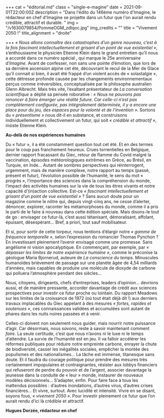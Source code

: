+++
cat = "éditorial.md"
class = "single-e-magine"
date = 2021-09-01T22:00:00Z
description = "Dans l'édito du 146ème numéro d'Imagine, le rédacteur en chef d'Imagine se projette dans un futur que l'on aurait rendu crédible, attractif et durable. "
img = "/v1630079854/PommeOGM_zdlqoc.jpg"
img_credits = ""
title = "Vivement 2050 !"
title_alignment = "droite"

+++
_« Nous allons connaître des catastrophes d’un genre nouveau, c’est à la fois fascinant intellectuellement et grisant d’un point de vue existentiel »_, s’enthousiasme le physicien Etienne Klein dans le grand entretien qu’il nous a accordé dans ce numéro spécial , qui marque le 25e anniversaire d’_Imagine._ Avant de confesser, non sans une pointe d’émotion, que lors de sa dernière ascension alpine cet été, découvrant le recul de la Mer de Glace qu’il connait si bien, il avait été frappé d’un violent accès de « solastalgie », cette détresse profonde causée par les changements environnementaux perçus comme irréversibles, conceptualisée par le philosophe australien Glenn Albrecht. Mais très vite, l’exaltant présentateur de _La conversation scientifique_ a déplié sa pensée roborative : _« Nous ne pouvons pas renoncer à faire émerger une réalité future. Car celle-ci n’est pas complètement configurée, pas intégralement déterminée, il y a encore une place pour du jeu, des espaces pour la volonté et de l’invention »._ Sortons du _« présentisme »_ nous dit-il en substance, et construisons individuellement et collectivement un futur, qui soit _« crédible et attractif »_, insiste Etienne Klein.

**Au-delà de nos expériences humaines**

Du « futur », il a été constamment question tout cet été. Et en des termes pour le coup pas franchement heureux. Crues torrentielles en Belgique, dernier rapport fracassant du Giec, retour de flamme du Covid malgré la vaccination, épisodes météorologiques extrêmes en Grèce, au Brésil, en Turquie, en Inde… Autant de sombres perspectives qui réinterrogent, urgemment, mais de manière complexe, notre rapport au temps (passé, présent et futur), l’évolution possible de l’humanité, le sens du mot « progrès », l’importance des sciences dans la compréhension du monde, l’impact des activités humaines sur la vie de tous les êtres vivants et notre capacité d’(in)action collective. Est-ce _« fascinant intellectuellement et grisant d’un_ _point de vue existentiel »_ ? Sans aucun doute pour un magazine comme le nôtre qui, depuis vingt-cinq ans, ne cesse d’alerter, dénoncer, explorer, raconter les métamorphoses du monde, comme il a pris le parti de le faire à nouveau dans cette édition spéciale. Mais disons-le tout de go : envisager ce futur-là, c’est aussi tétanisant, démoralisant, affolant, épuisant, désespérant… Bref, a priori, tout sauf mobilisateur.

Et si, pour sortir de cette torpeur, nous tentions d’élargir notre _« gamme de fréquence temporelle »_, selon l’expression du romancier Thomas Pynchon ? En investissant pleinement l’avenir envisagé comme une promesse. Sans angélisme ni vision apocalyptique. En commençant, par exemple, par _« dépasser les limites_ _de notre expérience humaine »_, comme le préconise la géologue Maria Bjornerud, auteure de _La conscience du_ _temps_. Minuscules humanoïdes brièvement de passage sur une planète âgée de 4,54 milliards d’années, mais capables de produire une molécule de dioxyde de carbone qui polluera l’atmosphère pendant des siècles…

Nous, citoyens, dirigeants, chefs d’entreprises, leaders d’opinion… devrions aussi, et de manière pressante, accorder davantage de crédit aux sciences prospectives pour investir ce futur proche ou lointain. Du rapport Meadows sur les limites de la croissance de 1972 (où tout était déjà dit !) aux derniers travaux implacables du Giec appelant à des mesures _« fortes, rapides et soutenues »_, ces connaissances validées et accumulées sont autant de phares dans les nuits noires passées et à venir.

Celles-ci doivent non seulement nous guider, mais nourrir notre puissance d’agir. Car désormais, nous _savons_, reste à savoir maintenant comment _faire_. La seule certitude, c’est que nous n’avons ni le luxe ni le temps d’attendre. La survie de l’humanité est en jeu. Il va falloir accélérer les réformes publiques pour réduire notre empreinte carbone, enrayer la chute de biodiversité, casser les inégalités sociales, empêcher la montée des populismes et des nationalismes… La tâche est immense, titanesque sans doute. Et il faudra du courage politique pour prendre des mesures très certainement impopulaires et contraignantes, résister aux lobbys financiers qui refuseront de perdre du pouvoir et de l’argent, associer davantage la jeunesse dans la conduite de « leur » monde, instaurer de nouveaux modèles décisionnels... S’adapter, enfin. Pour faire face à tous les inattendus possibles : d’autres inondations, d’autres virus, d’autres crises financières… Et vivre, surtout. Avec lucidité et intensité. Vivre en se disant, soyons fous, _« vivement 2050 »_. Pour investir pleinement ce futur que l’on aurait rendu d’ici là crédible et attractif.

**Hugues Dorzée, rédacteur en chef**